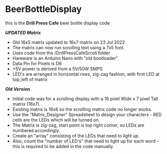 # BeerBottleDisplay
this is the **Drill Press Cafe** beer bottle display code

***UPDATED Matrix***
- Old 16x5 matrix updated to 16x7 matrix on 23 Jul 2022.
- The matrix can now run scrolling text using a 7x5 font.
- Uses code from the /DrillPressCafeScroll folder
- Hareware is an Arduino Nano with "old bootloader"
- Data Pin for Pixels is D6
- +5V power is derived from a 5V/50W SMPS
- LED's are arranged in horizontal rows, zig-zag fashion, with first LED at top_left of matrix

***Old Version***
- Initial code was for a scrolling display with a 16 pixel Wide x 7 pixel Tall matrix (16x7).
- Existing matrix is 16x6 so the scrolling matrix code no longer works.
- Use the "Matrix_Designer" Spreadsheet to design your characters - RED cells are the LEDs which will be turned on.
- The Matrix is zig-zag, start point is top right corner, so LEDs are numbered accordingly.
- Create an "array" consisting of the LEDs that need to light up.
- Also, count the "number of LED's" that need to light up for each word - this is required to be added in the code manually.
